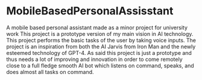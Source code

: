 # MobileBasedPersonalAssisstant
A mobile based personal assistant made as a minor project for university work
This project is a prototype version of my main vision in AI technology. This project performs the basic tasks of the user by taking voice inputs.
The project is an inspiration from both the AI Jarvis from Iron Man and the newly esteemed technology of GPT-4.
As said this project is just a prototype and thus needs a lot of improving and innovation in order to come remotely close to a full fledge smooth AI bot which listens on command, speaks, and does almost all tasks on command.
